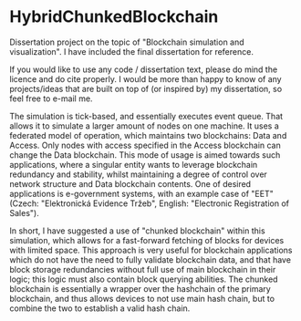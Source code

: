 # HybridChunkedBlockchain
Dissertation project on the topic of "Blockchain simulation and visualization". 
I have included the final dissertation for reference.

If you would like to use any code / dissertation text, please do mind the licence and do cite properly. I would be more than happy to know of any projects/ideas that are built on top of (or inspired by) my dissertation, so feel free to e-mail me.

The simulation is tick-based, and essentially executes event queue. That allows it to simulate a larger amount of nodes on one machine. It uses a federated model of operation, which maintains two blockchains: Data and Access. Only nodes with access specified in the Access blockchain can change the Data blockchain. This mode of usage is aimed towards such applications, where a singular entity wants to leverage blockchain redundancy and stability, whilst maintaining a degree of control over network structure and Data blockchain contents. One of desired applications is e-government systems, with an example case of "EET" (Czech: "Elektronická Evidence Tržeb", English: "Electronic Registration of Sales").

In short, I have suggested a use of "chunked blockchain" within this simulation, which allows for a fast-forward fetching of blocks for devices with limited space. This approach is very useful for blockchain applications which do not have the need to fully validate blockchain data, and that have block storage redundancies without full use of main blockchain in their logic; this logic must also contain block querying abilities.
The chunked blockchain is essentially a wrapper over the hashchain of the primary blockchain, and thus allows devices to not use main hash chain, but to combine the two to establish a valid hash chain. 
